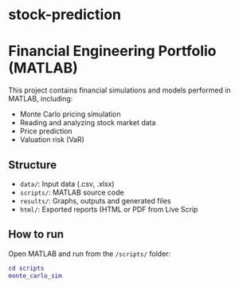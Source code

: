 # stock-prediction
# Financial Engineering Portfolio (MATLAB)

This project contains financial simulations and models performed in MATLAB, including:

- Monte Carlo pricing simulation
- Reading and analyzing stock market data
- Price prediction
- Valuation risk (VaR)

## Structure

- `data/`: Input data (.csv, .xlsx)
- `scripts/`: MATLAB source code
- `results/`: Graphs, outputs and generated files
- `html/`: Exported reports (HTML or PDF from Live Scrip

## How to run

Open MATLAB and run from the `/scripts/` folder:

````matlab
cd scripts
monte_carlo_sim

